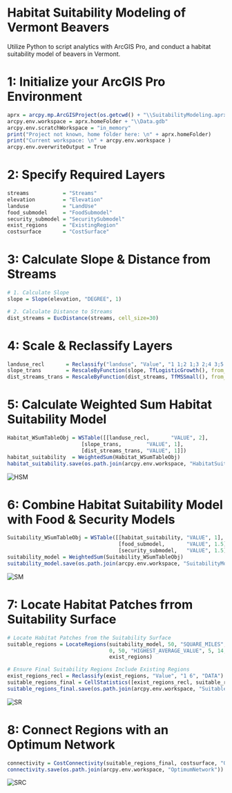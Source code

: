 # Habitat Suitability Modeling of Vermont Beavers
Utilize Python to script analytics with ArcGIS Pro, and conduct a habitat suitability model of beavers in Vermont.

# 1: Initialize your ArcGIS Pro Environment

```r
aprx = arcpy.mp.ArcGISProject(os.getcwd() + "\\SuitabilityModeling.aprx")
arcpy.env.workspace = aprx.homeFolder + "\\Data.gdb"
arcpy.env.scratchWorkspace = "in_memory"
print("Project not known, home folder here: \n" + aprx.homeFolder)
print("Current workspace: \n" + arcpy.env.workspace )
arcpy.env.overwriteOutput = True
```

 # 2: Specify Required Layers

 ```r
streams           = "Streams"
elevation         = "Elevation"
landuse           = "LandUse"
food_submodel     = "FoodSubmodel"
security_submodel = "SecuritySubmodel"
exist_regions     = "ExistingRegion"
costsurface       = "CostSurface"
```

# 3: Calculate Slope & Distance from Streams

```r
# 1. Calculate Slope
slope = Slope(elevation, "DEGREE", 1)

# 2. Calculate Distance to Streams
dist_streams = EucDistance(streams, cell_size=30)
```

# 4: Scale & Reclassify Layers

```r
landuse_recl       = Reclassify("landuse", "Value", "1 1;2 1;3 2;4 3;5 4;6 9;7 7;8 8;9 10;10 9;11 2;12 1", "DATA")
slope_trans        = RescaleByFunction(slope, TfLogisticGrowth(), from_scale=1, to_scale=10)
dist_streams_trans = RescaleByFunction(dist_streams, TfMSSmall(), from_scale=1, to_scale=10)
```

# 5: Calculate Weighted Sum Habitat Suitability Model

```r
Habitat_WSumTableObj = WSTable([[landuse_recl,       "VALUE", 2],
                        [slope_trans,        "VALUE", 1],
                        [dist_streams_trans, "VALUE", 1]])
habitat_suitability  = WeightedSum(Habitat_WSumTableObj)
habitat_suitability.save(os.path.join(arcpy.env.workspace, "HabitatSuitabilityModel"))
```
![HSM](https://raw.githubusercontent.com/JTSALAH/Beaver-Habitat-Suitability_Modeling/main/IMAGES/HSM.png)
# 6: Combine Habitat Suitability Model with Food & Security Models

```r
Suitability_WSumTableObj = WSTable([[habitat_suitability, "VALUE", 1],
                                    [food_submodel,       "VALUE", 1.5],
                                    [security_submodel,   "VALUE", 1.5]])
suitability_model = WeightedSum(Suitability_WSumTableObj)
suitability_model.save(os.path.join(arcpy.env.workspace, "SuitabilityModel"))
```
![SM](https://raw.githubusercontent.com/JTSALAH/Beaver-Habitat-Suitability_Modeling/main/IMAGES/SM.png)

# 7: Locate Habitat Patches frrom Suitability Surface

```r
# Locate Habitat Patches from the Suitability Surface
suitable_regions = LocateRegions(suitability_model, 50, "SQUARE_MILES", 5, "CIRCLE",
                                 0, 50, "HIGHEST_AVERAGE_VALUE", 5, 14, 4, 13, "MILES",
                                 exist_regions)

# Ensure Final Suitability Regions Include Existing Regions
exist_regions_recl = Reclassify(exist_regions, "Value", "1 6", "DATA")
suitable_regions_final = CellStatistics([exist_regions_recl, suitable_regions], "MAXIMUM", "DATA")
suitable_regions_final.save(os.path.join(arcpy.env.workspace, "SuitableRegions"))
```
![SR](https://raw.githubusercontent.com/JTSALAH/Beaver-Habitat-Suitability_Modeling/main/IMAGES/SR.png)
# 8: Connect Regions with an Optimum Network

```r
connectivity = CostConnectivity(suitable_regions_final, costsurface, "OptimumNetwork")
connectivity.save(os.path.join(arcpy.env.workspace, "OptimumNetwork"))
```
![SRC](https://raw.githubusercontent.com/JTSALAH/Beaver-Habitat-Suitability_Modeling/main/IMAGES/SRC.png)


